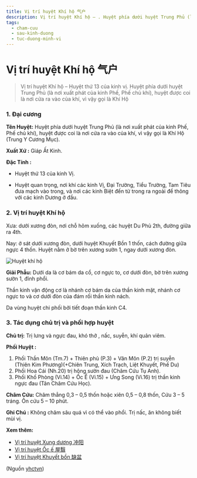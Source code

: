 ```yaml
---
title: Vị trí huyệt Khí hộ 气户
description: Vị trí huyệt Khí hộ – . Huyệt phía dưới huyệt Trung Phủ (là nơi xuất phát của kinh Phế, Phế chủ khí), huyệt được coi là nơi cửa ra vào của khí, vì vậy gọi là Khí Hộ
tags:
  - cham-cuu
  - sau-kinh-duong
  - tuc-duong-minh-vi
---
```


# Vị trí huyệt Khí hộ 气户 

> Vị trí huyệt Khí hộ – Huyệt thứ 13 của kinh vị. Huyệt phía dưới huyệt Trung Phủ (là nơi xuất phát của kinh Phế, Phế chủ khí), huyệt được coi là nơi cửa ra vào của khí, vì vậy gọi là Khí Hộ

### 1. Đại cương

**Tên Huyệt:** Huyệt phía dưới huyệt Trung Phủ (là nơi xuất phát của kinh Phế, Phế chủ khí), huyệt được coi là nơi cửa ra vào của khí, vì vậy gọi là Khí Hộ (Trung Y Cương Mục).

**Xuất Xứ :** Giáp Ất Kinh.

**Đặc Tính :**

+ Huyệt thứ 13 của kinh Vị.

+ Huyệt quan trọng, nơi khí các kinh Vị, Đại Trường, Tiểu Trường, Tam Tiêu đưa mạch vào trong, và nơi các kinh Biệt đến từ trong ra ngoài để thông với các kinh Dương ở đầu.

### 2. Vị trí huyệt Khí hộ

Xưa: dưới xương đòn, nơi chỗ hõm xuống, các huyệt Du Phủ 2th, đường giữa ra 4th.

Nay: ở sát dưới xương đòn, dưới huyệt Khuyết Bồn 1 thốn, cách đường giữa ngực 4 thốn. Huyệt nằm ở bờ trên xương sườn 1, ngay dưới xương đòn.

![Huyệt khí hộ](/imgs/yhctvn/Huyet-khi-ho-300x169.jpg)

**Giải Phẫu:** Dưới da là cơ bám da cổ, cơ ngực to, cơ dưới đòn, bờ trên xương sườn 1, đỉnh phổi.

Thần kinh vận động cơ là nhánh cơ bám da của thần kinh mặt, nhánh cơ ngực to và cơ dưới đòn của đám rối thần kinh nách.

Da vùng huyệt chi phối bởi tiết đoạn thần kinh C4.

### 3. Tác dụng chủ trị và phối hợp huyệt

**Chủ trị:** Trị lưng và ngực đau, khó thở , nấc, suyễn, khí quản viêm.

**Phối Huyệt :**

1. Phối Thần Môn (Tm.7) + Thiên phủ (P.3) + Vân Môn (P.2) trị suyễn (Thiên Kim Phương)(+Chiên Trung, Xích Trạch, Liệt Khuyết, Phế Du)
2. Phối Hoa Cái (Nh.20) trị hông sườn đau (Châm Cứu Tụ Anh).
3. Phối Khố Phòng (Vi.14) + Ốc Ế (Vi.15) + Ưng Song (Vi.16) trị thần kinh ngực đau (Tân Châm Cứu Học).

**Châm Cứu:** Châm thẳng 0,3 – 0,5 thốn hoặc xiên 0,5 – 0,8 thốn, Cứu 3 – 5 tráng. Ôn cứu 5 – 10 phút.

**Ghi Chú :** Không châm sâu quá vì có thể vào phổi. Trị nấc, ăn không biết mùi vị.

**Xem thêm:**

* [Vị trí huyệt Xung dương 冲阳](/yhctvn/vi-tri-huyet-xung-duong-%e5%86%b2%e9%98%b3)
* [Vị trí huyệt Ốc ế 屋翳](/yhctvn/vi-tri-huyet-oc-e)
* [Vị trí huyệt Khuyết bồn 缺盆](/yhctvn/vi-tri-huyet-khuyet-bon-%e7%bc%ba%e7%9b%86)

(Nguồn <a href="https://yhctvn.com/vi-tri-huyet-khi-ho/" target="_blank">yhctvn</a>)
